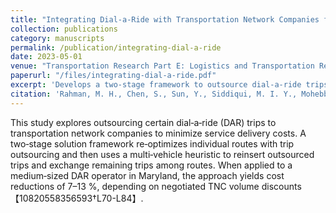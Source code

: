```yaml
---
title: "Integrating Dial‑a‑Ride with Transportation Network Companies for Cost Efficiency: A Maryland Case Study"
collection: publications
category: manuscripts
permalink: /publication/integrating-dial-a-ride
date: 2023-05-01
venue: "Transportation Research Part E: Logistics and Transportation Review"
paperurl: "/files/integrating-dial-a-ride.pdf"
excerpt: 'Develops a two‑stage framework to outsource dial‑a‑ride trips to transportation network companies (TNCs) for cost reduction. A case study with a Maryland operator achieves 7–13 % cost savings【10820558356593†L70-L84】.'
citation: 'Rahman, M. H., Chen, S., Sun, Y., Siddiqui, M. I. Y., Mohebbi, M., & Marković, N. (2023). "Integrating Dial‑a‑Ride with Transportation Network Companies for Cost Efficiency: A Maryland Case Study." <i>Transportation Research Part E: Logistics and Transportation Review</i>, 175, 103140. DOI:10.1016/j.tre.2023.103140.'
---
```


This study explores outsourcing certain dial‑a‑ride (DAR) trips to transportation network companies to minimize service delivery costs. A two‑stage solution framework re‑optimizes individual routes with trip outsourcing and then uses a multi‑vehicle heuristic to reinsert outsourced trips and exchange remaining trips among routes. When applied to a medium‑sized DAR operator in Maryland, the approach yields cost reductions of 7–13 %, depending on negotiated TNC volume discounts【10820558356593†L70-L84】.
